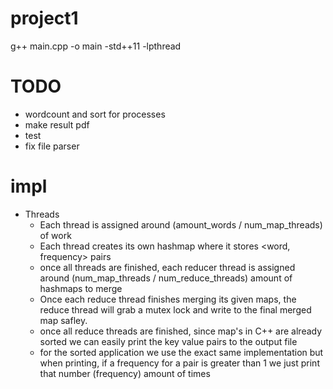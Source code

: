 # project1
g++ main.cpp -o main -std++11 -lpthread 

# TODO
- wordcount and sort for processes
- make result pdf
- test
- fix file parser


# impl
- Threads
  - Each thread is assigned around (amount_words / num_map_threads)  of work
  - Each thread creates its own hashmap where it stores <word, frequency> pairs
  - once all threads are finished, each reducer thread is assigned around (num_map_threads / num_reduce_threads) amount of hashmaps to merge
  - Once each reduce thread finishes merging its given maps, the reduce thread will grab a mutex lock and write to the final merged map safley.
  - once all reduce threads are finished, since map's in C++ are already sorted we can easily print the key value pairs to the output file
  - for the sorted application we use the exact same implementation but when printing, if a frequency for a pair is greater than 1 we just print that number (frequency) amount of times
